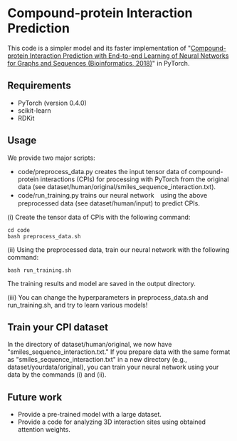 # Compound-protein Interaction Prediction

This code is a simpler model and its faster implementation of
"[Compound-protein Interaction Prediction with End-to-end Learning of Neural Networks for Graphs and Sequences (Bioinformatics, 2018)](https://academic.oup.com/bioinformatics/advance-article-abstract/doi/10.1093/bioinformatics/bty535/5050020?redirectedFrom=PDF)" in PyTorch.


## Requirements

- PyTorch (version 0.4.0)
- scikit-learn
- RDKit


## Usage

We provide two major scripts:

- code/preprocess_data.py creates the input tensor data of compound-protein interactions (CPIs)
for processing with PyTorch from the original data
(see dataset/human/original/smiles_sequence_interaction.txt).
- code/run_training.py trains our neural network　using the above preprocessed data (see dataset/human/input) to predict CPIs.

(i) Create the tensor data of CPIs with the following command:
```
cd code
bash preprocess_data.sh
```

(ii) Using the preprocessed data, train our neural network with the following command:
```
bash run_training.sh
```

The training results and model are saved in the output directory.

(iii) You can change the hyperparameters in preprocess_data.sh and run_training.sh,
and try to learn various models!


## Train your CPI dataset
In the directory of dataset/human/original, we now have "smiles_sequence_interaction.txt."
If you prepare data with the same format as "smiles_sequence_interaction.txt"
in a new directory (e.g., dataset/yourdata/original),
you can train your neural network using your data by the commands (i) and (ii).


## Future work

- Provide a pre-trained model with a large dataset.
- Provide a code for analyzing 3D interaction sites using obtained attention weights.
